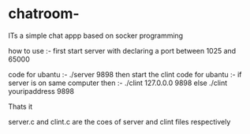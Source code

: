 # chatroom-

ITs a  simple chat appp based on socker programming 

how to use :-
first start server  with declaring  a  port between 1025 and 65000

code for ubantu :-  ./server 9898
then start the clint
code for ubantu :-
if server is on same computer then :-  ./clint  127.0.0.0 9898
else  ./clint  youripaddress 9898 

Thats it 


server.c and clint.c are the  coes of server and clint files respectively 
